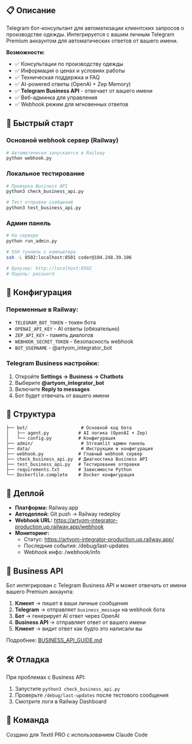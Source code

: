 
## 📋 Описание

Telegram бот-консультант для автоматизации клиентских запросов о производстве одежды. Интегрируется с вашим личным Telegram Premium аккаунтом для автоматических ответов от вашего имени.

**Возможности:**
- ✅ Консультации по производству одежды  
- ✅ Информация о ценах и условиях работы
- ✅ Техническая поддержка и FAQ
- ✅ AI-powered ответы (OpenAI + Zep Memory)
- ✅ **Telegram Business API** - отвечает от вашего имени
- ✅ Веб-админка для управления
- ✅ Webhook режим для мгновенных ответов

## 🚀 Быстрый старт

### Основной webhook сервер (Railway)
```bash
# Автоматически запускается в Railway
python webhook.py
```

### Локальное тестирование
```bash
# Проверка Business API
python3 check_business_api.py

# Тест отправки сообщений
python3 test_business_api.py
```

### Админ панель
```bash
# На сервере
python run_admin.py

# SSH туннель с компьютера  
ssh -L 8502:localhost:8501 coder@104.248.39.106

# Браузер: http://localhost:8502
# Пароль: password
```

## 🔧 Конфигурация

### Переменные в Railway:
- `TELEGRAM_BOT_TOKEN` - токен бота
- `OPENAI_API_KEY` - AI ответы (обязательно)
- `ZEP_API_KEY` - память диалогов  
- `WEBHOOK_SECRET_TOKEN` - безопасность webhook
- `BOT_USERNAME` - @artyom_integrator_bot

### Telegram Business настройки:
1. Откройте **Settings → Business → Chatbots**
2. Выберите **@artyom_integrator_bot**
3. Включите **Reply to messages**
4. Бот будет отвечать от вашего имени

## 📁 Структура

```
├── bot/                    # Основной код бота
│   ├── agent.py           # AI логика (OpenAI + Zep)
│   └── config.py          # Конфигурация
├── admin/                  # Streamlit админ панель
├── data/                   # Инструкции и конфигурация
├── webhook.py             # Главный webhook сервер
├── check_business_api.py  # Диагностика Business API
├── test_business_api.py   # Тестирование отправки
├── requirements.txt       # Зависимости Python
└── Dockerfile.complete    # Docker конфигурация
```

## 🚢 Деплой

- **Платформа:** Railway.app
- **Автодеплой:** Git push → Railway redeploy
- **Webhook URL:** https://artyom-integrator-production.up.railway.app/webhook
- **Мониторинг:** 
  - Статус: https://artyom-integrator-production.up.railway.app/
  - Последние события: /debug/last-updates
  - Webhook инфо: /webhook/info

## 📱 Business API

Бот интегрирован с Telegram Business API и может отвечать от имени вашего Premium аккаунта:

1. **Клиент** → пишет в ваши личные сообщения
2. **Telegram** → отправляет `business_message` на webhook бота
3. **Бот** → генерирует AI ответ через OpenAI
4. **Business API** → отправляет ответ от вашего имени
5. **Клиент** → видит ответ как будто это написали вы

Подробнее: [BUSINESS_API_GUIDE.md](./BUSINESS_API_GUIDE.md)

## 🛠 Отладка

При проблемах с Business API:
1. Запустите `python3 check_business_api.py`
2. Проверьте `/debug/last-updates` после тестового сообщения
3. Смотрите логи в Railway Dashboard

## 👥 Команда

Создано для Textil PRO с использованием Claude Code
